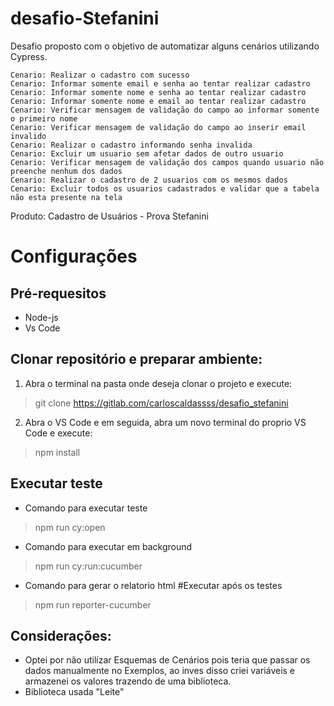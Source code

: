 # desafio-Stefanini

Desafio proposto com o objetivo de automatizar alguns cenários utilizando Cypress.

    Cenario: Realizar o cadastro com sucesso
    Cenario: Informar somente email e senha ao tentar realizar cadastro
    Cenario: Informar somente nome e senha ao tentar realizar cadastro
    Cenario: Informar somente nome e email ao tentar realizar cadastro
    Cenario: Verificar mensagem de validação do campo ao informar somente o primeiro nome
    Cenario: Verificar mensagem de validação do campo ao inserir email invalido
    Cenario: Realizar o cadastro informando senha invalida
    Cenario: Excluir um usuario sem afetar dados de outro usuario
    Cenario: Verificar mensagem de validação dos campos quando usuario não preenche nenhum dos dados
    Cenario: Realizar o cadastro de 2 usuarios com os mesmos dados
    Cenario: Excluir todos os usuarios cadastrados e validar que a tabela não esta presente na tela

Produto: Cadastro de Usuários - Prova Stefanini

# Configurações
## Pré-requesitos
- Node-js
- Vs Code

## Clonar repositório e preparar ambiente:
1. Abra o terminal na pasta onde deseja clonar o projeto e execute:

> git clone https://gitlab.com/carloscaldassss/desafio_stefanini

2. Abra o VS Code e em seguida, abra um novo terminal do proprio VS Code e execute:

> npm install


## Executar teste
- Comando para executar teste
> npm run cy:open

- Comando para executar em background
> npm run cy:run:cucumber

- Comando para gerar o relatorio html #Executar após os testes
> npm run reporter-cucumber


## Considerações:
- Optei por não utilizar Esquemas de Cenários pois teria que passar os dados manualmente no Exemplos, ao inves disso criei variáveis e
armazenei os valores trazendo de uma biblioteca.
- Biblioteca usada "Leite"